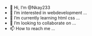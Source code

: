 - 👋 Hi, I’m @Nkay233
- 👀 I’m interested in webdevelopment ...
- 🌱 I’m currently learning html css ...
- 💞️ I’m looking to collaborate on ...
- 📫 How to reach me ...

<!---
Nkay233/Nkay233 is a ✨ special ✨ repository because its `README.md` (this file) appears on your GitHub profile.
You can click the Preview link to take a look at your changes.
--->
